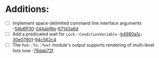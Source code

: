 
#  Additions:
 * [ ] Implement space-delimited command line interface arguments -[54b6ff30](https://github.com/rakudo/rakudo/commit/54b6ff30)-[244abf6e](https://github.com/rakudo/rakudo/commit/244abf6e)-[67143a6d](https://github.com/rakudo/rakudo/commit/67143a6d)
 * [ ] Add a predicated wait for `Lock::ConditionVariable` -[b4980a1c](https://github.com/rakudo/rakudo/commit/b4980a1c)-[30e07901](https://github.com/rakudo/rakudo/commit/30e07901)-[94c562c4](https://github.com/rakudo/rakudo/commit/94c562c4)
 * [ ] The `Pod::To::Text` module's output supports rendering of multi-level lists now -[76dab72f](https://github.com/rakudo/rakudo/commit/76dab72f)